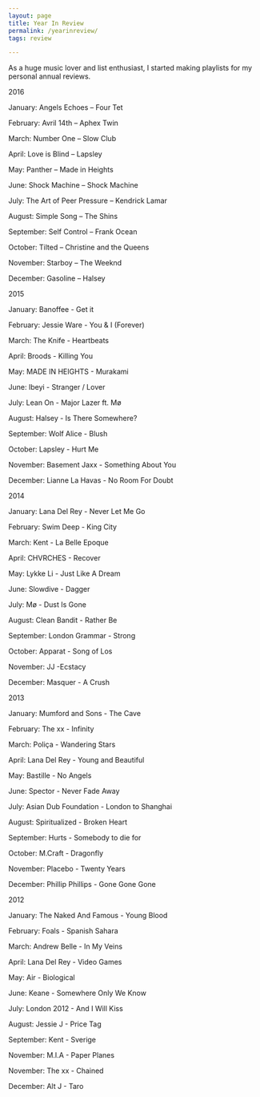 ```yaml
---
layout: page
title: Year In Review
permalink: /yearinreview/
tags: review

---
```


As a huge music lover and list enthusiast, I started making playlists for my personal annual reviews.


2016 

January: Angels Echoes – Four Tet

February: Avril 14th – Aphex Twin

March: Number One – Slow Club

April: Love is Blind – Lapsley

May: Panther – Made in Heights

June: Shock Machine – Shock Machine

July: The Art of Peer Pressure – Kendrick Lamar

August: Simple Song – The Shins

September: Self Control – Frank Ocean

October: Tilted – Christine and the Queens

November: Starboy – The Weeknd

December: Gasoline – Halsey

2015 

January: Banoffee - Get it

February: Jessie Ware - You & I (Forever)

March: The Knife - Heartbeats

April: Broods - Killing You

May: MADE IN HEIGHTS - Murakami

June:  Ibeyi - Stranger / Lover

July: Lean On - Major Lazer ft. Mø

August: Halsey - Is There Somewhere? 

September: Wolf Alice - Blush

October: Lapsley - Hurt Me

November: Basement Jaxx - Something About You

December: Lianne La Havas - No Room For Doubt 

2014

January: Lana Del Rey - Never Let Me Go 

February: Swim Deep - King City

March: Kent - La Belle Epoque

April: CHVRCHES - Recover

May: Lykke Li - Just Like A Dream

June: Slowdive - Dagger

July: Mø - Dust Is Gone

August: Clean Bandit - Rather Be

September: London Grammar - Strong

October: Apparat - Song of Los

November: JJ -Ecstacy

December: Masquer - A Crush

2013 

January: Mumford and Sons - The Cave

February: The xx - Infinity

March: Poliça - Wandering Stars

April: Lana Del Rey - Young and Beautiful

May: Bastille - No Angels

June: Spector - Never Fade Away

July: Asian Dub Foundation - London to Shanghai

August: Spiritualized - Broken Heart

September: Hurts - Somebody to die for

October: M.Craft - Dragonfly

November: Placebo - Twenty Years

December: Phillip Phillips - Gone Gone Gone

2012 

January: The Naked And Famous - Young Blood

February: Foals - Spanish Sahara

March: Andrew Belle - In My Veins

April: Lana Del Rey - Video Games

May: Air - Biological

June: Keane - Somewhere Only We Know

July: London 2012 - And I Will Kiss

August: Jessie J - Price Tag

September: Kent - Sverige

November: M.I.A - Paper Planes

November: The xx - Chained

December: Alt J - Taro